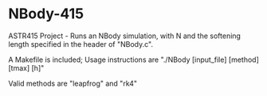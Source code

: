 # NBody-415

ASTR415 Project - Runs an NBody simulation, with N and the softening length specified in the header of "NBody.c".

A Makefile is included; Usage instructions are "./NBody [input_file] [method] [tmax] [h]"

Valid methods are "leapfrog" and "rk4"
